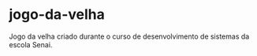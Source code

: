 # jogo-da-velha
Jogo da velha criado durante o curso de desenvolvimento de sistemas da escola Senai.
